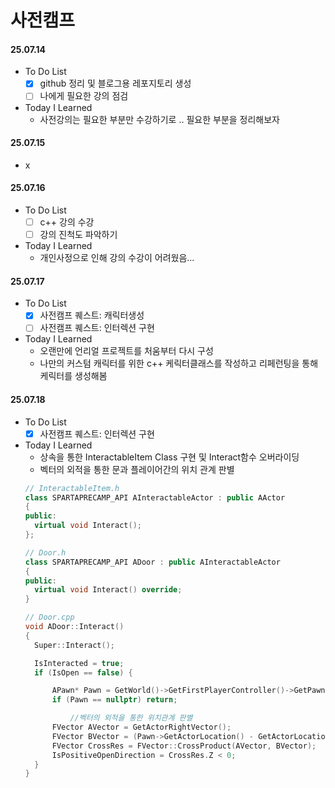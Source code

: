 # 사전캠프

#### 25.07.14
- To Do List
  - [x] github 정리 및 블로그용 레포지토리 생성
  - [ ] 나에게 필요한 강의 점검
- Today I Learned
  - 사전강의는 필요한 부분만 수강하기로 .. 필요한 부분을 정리해보자 
#### 25.07.15
- x

#### 25.07.16
- To Do List 
  - [ ] c++ 강의 수강
  - [ ] 강의 진척도 파악하기
- Today I Learned
  - 개인사정으로 인해 강의 수강이 어려웠음...

#### 25.07.17
- To Do List 
  - [x] 사전캠프 퀘스트: 캐릭터생성
  - [ ] 사전캠프 퀘스트: 인터렉션 구현
- Today I Learned
  - 오랜만에 언리얼 프로젝트를 처움부터 다시 구성
  - 나만의 커스텀 캐릭터를 위한 c++ 케릭터클래스를 작성하고 리페런팅을 통해 케릭터를 생성해봄

#### 25.07.18
- To Do List 
  - [x] 사전캠프 퀘스트: 인터렉션 구현
- Today I Learned
  - 상속을 통한 InteractableItem Class 구현 및 Interact함수 오버라이딩
  - 벡터의 외적을 통한 문과 플레이어간의 위치 관계 판별
  ```c++
  // InteractableItem.h
  class SPARTAPRECAMP_API AInteractableActor : public AActor
  {
  public:
  	virtual void Interact();
  };

  // Door.h
  class SPARTAPRECAMP_API ADoor : public AInteractableActor
  {
  public:
  	virtual void Interact() override;
  }

  // Door.cpp
  void ADoor::Interact()
  {
  	Super::Interact();
  
  	IsInteracted = true;
  	if (IsOpen == false) {
  
  		APawn* Pawn = GetWorld()->GetFirstPlayerController()->GetPawn();
  		if (Pawn == nullptr) return;

            //벡터의 외적을 통한 위치관계 판별
  		FVector AVector = GetActorRightVector();
  		FVector BVector = (Pawn->GetActorLocation() - GetActorLocation()).GetSafeNormal();
  		FVector CrossRes = FVector::CrossProduct(AVector, BVector);
  		IsPositiveOpenDirection = CrossRes.Z < 0;
  	}
  }
  ```
